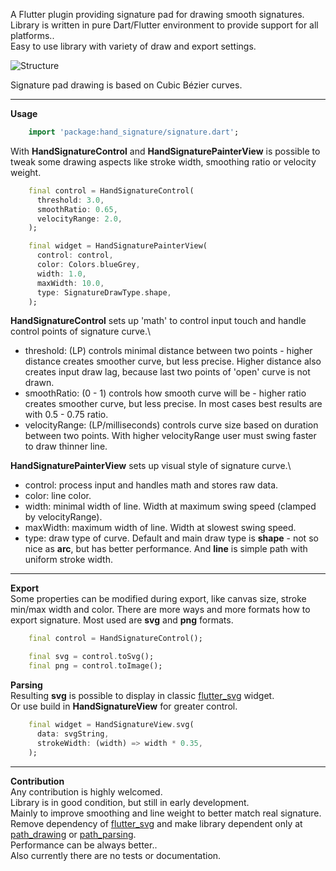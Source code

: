 A Flutter plugin providing signature pad for drawing smooth signatures. Library is written in pure Dart/Flutter environment to provide support for all platforms..\
Easy to use library with variety of draw and export settings.

![Structure](https://raw.githubusercontent.com/RomanBase/hand_signature/master/doc/signature.png)

Signature pad drawing is based on Cubic Bézier curves.

---

**Usage**
```dart
    import 'package:hand_signature/signature.dart';
```

With **HandSignatureControl** and **HandSignaturePainterView** is possible to tweak some drawing aspects like stroke width, smoothing ratio or velocity weight.
```dart
    final control = HandSignatureControl(
      threshold: 3.0,
      smoothRatio: 0.65,
      velocityRange: 2.0,
    );

    final widget = HandSignaturePainterView(
      control: control,
      color: Colors.blueGrey,
      width: 1.0,
      maxWidth: 10.0,
      type: SignatureDrawType.shape,
    );
```

**HandSignatureControl** sets up 'math' to control input touch and handle control points of signature curve.\
- threshold: (LP) controls minimal distance between two points - higher distance creates smoother curve, but less precise. Higher distance also creates input draw lag, because last two points of 'open' curve is not drawn.
- smoothRatio: (0 - 1) controls how smooth curve will be - higher ratio creates smoother curve, but less precise. In most cases best results are with 0.5 - 0.75 ratio.
- velocityRange: (LP/milliseconds) controls curve size based on duration between two points. With higher velocityRange user must swing faster to draw thinner line.

**HandSignaturePainterView** sets up visual style of signature curve.\
- control: process input and handles math and stores raw data.
- color: line color.
- width: minimal width of line. Width at maximum swing speed (clamped by velocityRange).
- maxWidth: maximum width of line. Width at slowest swing speed.
- type: draw type of curve. Default and main draw type is **shape** - not so nice as **arc**, but has better performance. And **line** is simple path with uniform stroke width. 

---

**Export**\
Some properties can be modified during export, like canvas size, stroke min/max width and color.
There are more ways and more formats how to export signature. Most used are **svg** and **png** formats.
```dart
    final control = HandSignatureControl();

    final svg = control.toSvg();
    final png = control.toImage();
```

**Parsing**\
Resulting **svg** is possible to display in classic [flutter_svg](https://pub.dev/packages/flutter_svg) widget.\
Or use build in **HandSignatureView** for greater control.
```dart
    final widget = HandSignatureView.svg(
      data: svgString,
      strokeWidth: (width) => width * 0.35,
    );
```

---

**Contribution**\
Any contribution is highly welcomed.\
Library is in good condition, but still in early development.\
Mainly to improve smoothing and line weight to better match real signature.\
Remove dependency of [flutter_svg](https://pub.dev/packages/flutter_svg) and make library dependent only at [path_drawing](https://pub.dev/packages/path_drawing) or [path_parsing](https://pub.dev/packages/path_parsing).\
Performance can be always better..\
Also currently there are no tests or documentation.